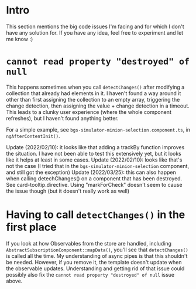 # Intro

This section mentions the big code issues I'm facing and for which I don't have any solution for. If you have any idea, feel free to experiment and let me know :)

# `cannot read property "destroyed" of null`

This happens sometimes when you call `detectChanges()` after modifying a collection that already had elements in it. I haven't found a way around it other than first assigning the collection to an empty array, triggering the change detection, then assigning the value + change detection in a timeout.
This leads to a clunky user experience (where the whole component refreshes), but I haven't found anything better.

For a simple example, see `bgs-simulator-minion-selection.component.ts`, in `ngAfterContentInit()`.

Update (2022/02/10): it looks like that adding a trackBy function improves the situation. I have not been able to test this extensively yet, but it looks like it helps at least in some cases.
Update (2022/02/10): looks like that's not the case (I tried that in the `bgs-simulator-minion-selection` component, and still got the exception)
Update (2022/03/25): this can also happen when calling detechChanges() on a component that has been destroyed. See card-tooltip.directive. Using "markForCheck" doesn't seem to cause the issue though (but it doesn't really work as well)

# Having to call `detectChanges()` in the first place

If you look at how Observables from the store are handled, including `AbstractSubscriptionComponent::mapData()`, you'll see that `detectChanges()` is called all the time.
My understanding of async pipes is that this shouldn't be needed. However, if you remove it, the template doesn't update when the observable updates.
Understanding and getting rid of that issue could possibly also fix the `cannot read property "destroyed" of null` issue above.
